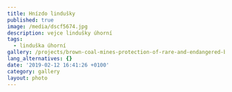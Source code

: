 ```yaml
---
title: Hnízdo lindušky
published: true
image: /media/dscf5674.jpg
description: vejce lindušky úhorní
tags:
  - linduška úhorní
gallery: /projects/brown-coal-mines-protection-of-rare-and-endangered-birds
lang_alternatives: {}
date: '2019-02-12 16:41:26 +0100'
category: gallery
layout: photo
---
```


